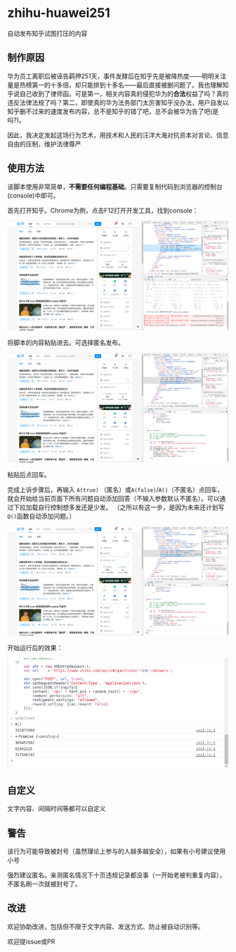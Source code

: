 # zhihu-huawei251
自动发布知乎试图打压的内容

## 制作原因
华为员工离职后被诬告羁押251天，事件发酵后在知乎先是被降热度——明明关注量是热榜第一的十多倍，却只能排到十多名——最后直接被删问题了。我也理解知乎说自己收到了律师函。可是第一，相关内容真的侵犯华为的**合法**权益了吗？真的违反法律法规了吗？第二，即使真的华为法务部门太厉害知乎没办法，用户自发以知乎删不过来的速度发布内容，总不是知乎的错了吧，总不会被华为告了吧(是吗?)。

因此，我决定发起这场行为艺术，用技术和人民的汪洋大海对抗资本对言论、信息自由的压制，维护法律尊严

## 使用方法
该脚本使用非常简单，**不需要任何编程基础**。只需要复制代码到浏览器的控制台(console)中即可。

首先打开知乎。Chrome为例，点击F12打开开发工具，找到console：

![](cons1.png)

将脚本的内容粘贴进去。可选择匿名发布。

![](cons2.png)

粘贴后点回车。

完成上诉步骤后，再输入 ``A(true)`` （匿名）或``A(false)``/``A()``（不匿名）点回车，就会开始给当前页面下所有问题自动添加回答（不输入参数默认不匿名）。可以通过下拉加载自行控制想多发还是少发。
（之所以有这一步，是因为未来还计划写``Q()``函数自动添加问题。）

![](cons3.png)

开始运行后的效果：

![](run.png)

## 自定义
文字内容、间隔时间等都可以自定义



## 警告

该行为可能导致被封号（虽然理论上参与的人越多越安全），如果有小号建议使用小号

强烈建议匿名。亲测匿名情况下十页违规记录都没事（一开始老被判重复内容），不匿名刷一次就被封号了。



## 改进

欢迎协助改进，包括但不限于文字内容、发送方式、防止被自动识别等。

欢迎提issue或PR

